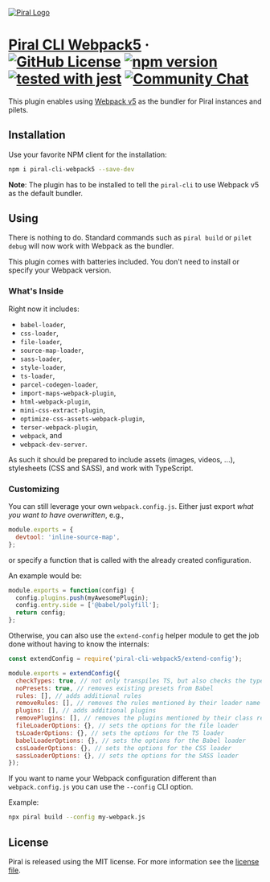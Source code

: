 [![Piral Logo](https://github.com/smapiot/piral/raw/main/docs/assets/logo.png)](https://piral.io)

# [Piral CLI Webpack5](https://piral.io) &middot; [![GitHub License](https://img.shields.io/badge/license-MIT-blue.svg)](https://github.com/smapiot/piral/blob/main/LICENSE) [![npm version](https://img.shields.io/npm/v/piral-cli-webpack5.svg?style=flat)](https://www.npmjs.com/package/piral-cli-webpack5) [![tested with jest](https://img.shields.io/badge/tested_with-jest-99424f.svg)](https://jestjs.io) [![Community Chat](https://dcbadge.vercel.app/api/server/kKJ2FZmK8t?style=flat)](https://discord.gg/kKJ2FZmK8t)

This plugin enables using [Webpack v5](https://webpack.js.org) as the bundler for Piral instances and pilets.

## Installation

Use your favorite NPM client for the installation:

```sh
npm i piral-cli-webpack5 --save-dev
```

**Note**: The plugin has to be installed to tell the `piral-cli` to use Webpack v5 as the default bundler.

## Using

There is nothing to do. Standard commands such as `piral build` or `pilet debug` will now work with Webpack as the bundler.

This plugin comes with batteries included. You don't need to install or specify your Webpack version.

### What's Inside

Right now it includes:

- `babel-loader`,
- `css-loader`,
- `file-loader`,
- `source-map-loader`,
- `sass-loader`,
- `style-loader`,
- `ts-loader`,
- `parcel-codegen-loader`,
- `import-maps-webpack-plugin`,
- `html-webpack-plugin`,
- `mini-css-extract-plugin`,
- `optimize-css-assets-webpack-plugin`,
- `terser-webpack-plugin`,
- `webpack`, and
- `webpack-dev-server`.

As such it should be prepared to include assets (images, videos, ...), stylesheets (CSS and SASS), and work with TypeScript.

### Customizing

You can still leverage your own `webpack.config.js`. Either just export *what you want to have overwritten*, e.g.,

```js
module.exports = {
  devtool: 'inline-source-map',
};
```

or specify a function that is called with the already created configuration.

An example would be:

```js
module.exports = function(config) {
  config.plugins.push(myAwesomePlugin);
  config.entry.side = ['@babel/polyfill'];
  return config;
};
```

Otherwise, you can also use the `extend-config` helper module to get the job done without having to know the internals:

```js
const extendConfig = require('piral-cli-webpack5/extend-config');

module.exports = extendConfig({
  checkTypes: true, // not only transpiles TS, but also checks the types
  noPresets: true, // removes existing presets from Babel
  rules: [], // adds additional rules
  removeRules: [], // removes the rules mentioned by their loader name
  plugins: [], // adds additional plugins
  removePlugins: [], // removes the plugins mentioned by their class reference
  fileLoaderOptions: {}, // sets the options for the file loader
  tsLoaderOptions: {}, // sets the options for the TS loader
  babelLoaderOptions: {}, // sets the options for the Babel loader
  cssLoaderOptions: {}, // sets the options for the CSS loader
  sassLoaderOptions: {}, // sets the options for the SASS loader
});
```

If you want to name your Webpack configuration different than `webpack.config.js` you can use the `--config` CLI option.

Example:

```sh
npx piral build --config my-webpack.js
```

## License

Piral is released using the MIT license. For more information see the [license file](./LICENSE).
